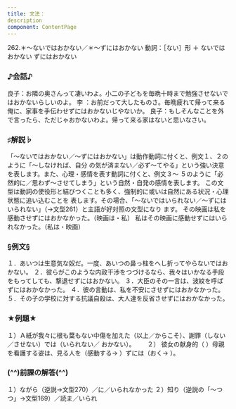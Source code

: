 ```yaml
---
title: 文法：
description
component: ContentPage
---
```



262.＊～ないではおかない／＊～ずにはおかない
動詞：［ない］形 ＋ ないではおかない
ずにはおかない
### ♪会話♪
良子：お隣の奥さんって凄いわよ。小二の子どもを毎晩十時まで勉強させないではおかないらしいのよ。 李 ：お前だって大したものさ。毎晩疲れて帰って来る俺に、家事を手伝わせずにはおかないじやないか。 良子：もしそんなことを外で言ったら、ただじゃおかないわよ。帰って来る家はないと思いなさい。
### ♯解説♭
「～ないではおかない／～ずにはおかない」は動作動詞に付くと、例文１、２のように「～しなければ、自分 の気が済まない／必ず～てやる」という強い決意を表します。また、心理・感情を表す動詞に付くと、例文３～ ５のように「必然的に／思わず～させてしまう」という自然・自発の感情を表します。
この文型は動詞の使役形と結びつくことも多く、強制的に或いは自然にある状況・心理状態に追い込むことを 表します。その場合、「～ないではいられない／～ずにはいられない」（→文型261）と主語が好対照の文型になり ます。
その映画は私を感動させずにはおかなかった。（映画は・私） 私はその映画に感動せずにはいられなかった。（私は・映画）
### §例文§
１．あいつは生意気な奴だ。一度、あいつの鼻っ柱をへし折ってやらないではおかない。
２．彼らがこのような内政干渉をつづけるなら、我々はいかなる手段をもってしても、撃退せずにはおかない。
３．大臣のその一言は、波紋を呼ばずにはおかなかった。
４．彼の言動は、私を不安にさせずにはおかなかった。
５．その子の学校に対する抗議自殺は、大人達を反省させずにはおかなかった。
### ★例題★
１）Ａ紙が我々に根も葉もない中傷を加えた（以上／からこそ）、謝罪（しない／させない）では（いられない／
おかない）。      
２） 彼女の献身的（ ）母親を看護する姿は、見る人を（感動する→ ）ずには（おく→ ）。
### (^^)前課の解答(^^)
１）ながら（逆説→文型270）／に／いられなかった
２）知り（逆説の「～つつ」→文型169）／読ま／いられ

